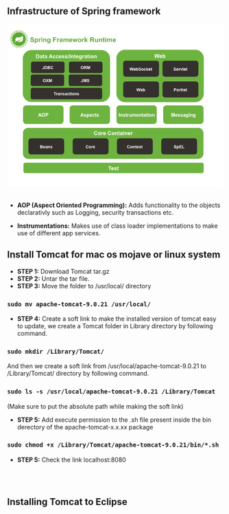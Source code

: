 ## Infrastructure of Spring framework


![Spring Architecture](./images/spring-modules.png)<br/><br/>
* **AOP (Aspect Oriented Programming):** Adds functionality to the objects declarativly such as Logging, security transactions etc. 

* **Instrumentations:** Makes use of class loader implementations to make use of different app services.

## Install Tomcat for mac os mojave or linux system 
* **STEP 1:** Download Tomcat tar.gz 
* **STEP 2:** Untar the tar file. 
* **STEP 3:** Move the folder to /usr/local/ directory 
### `sudo mv apache-tomcat-9.0.21 /usr/local/`
* **STEP 4:** Create a soft link to make the installed version of tomcat easy to update, we create a Tomcat folder in Library directory by following command. 
### `sudo mkdir /Library/Tomcat/`
And then we create a soft link from /usr/local/apache-tomcat-9.0.21 to /Library/Tomcat/ directory by following command. 
### `sudo ls -s /usr/local/apache-tomcat-9.0.21 /Library/Tomcat`
(Make sure to put the absolute path while making the soft link)

* **STEP 5:** Add execute permission to the .sh file present inside the bin derectory of the apache-tomcat-x.x.xx package
### `sudo chmod +x /Library/Tomcat/apache-tomcat-9.0.21/bin/*.sh`

* **STEP 5:** Check the link localhost:8080 

<br/><br/>
## Installing Tomcat to Eclipse


